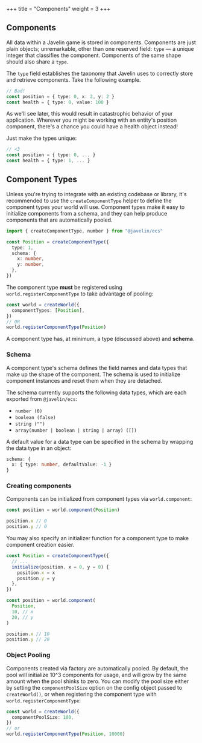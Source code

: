 +++
title = "Components"
weight = 3
+++

## Components

All data within a Javelin game is stored in components. Components are just plain objects; unremarkable, other than one reserved field: `type` — a unique integer that classifies the component. Components of the same shape should also share a `type`.

The `type` field establishes the taxonomy that Javelin uses to correctly store and retrieve components. Take the following example.

```typescript
// Bad!
const position = { type: 0, x: 2, y: 2 }
const health = { type: 0, value: 100 }
```

As we'll see later, this would result in catastrophic behavior of your application. Wherever you might be working with an entity's position component, there's a chance you could have a health object instead!

Just make the types unique:

```typescript
// <3
const position = { type: 0, ... }
const health = { type: 1, ... }
```

## Component Types

Unless you're trying to integrate with an existing codebase or library, it's recommended to use the `createComponentType` helper to define the component types your world will use. Component types make it easy to initialize components from a schema, and they can help produce components that are automatically pooled.

```typescript
import { createComponentType, number } from "@javelin/ecs"

const Position = createComponentType({
  type: 1,
  schema: {
    x: number,
    y: number,
  },
})
```

The component type **must** be registered using `world.registerComponentType` to take advantage of pooling:

```typescript
const world = createWorld({
  componentTypes: [Position],
})
// OR
world.registerComponentType(Position)
```

A component type has, at minimum, a type (discussed above) and **schema**.

### Schema

A component type's schema defines the field names and data types that make up the shape of the component. The schema is used to initialize component instances and reset them when they are detached.

The schema currently supports the following data types, which are each exported from `@javelin/ecs`:

- `number (0)`
- `boolean (false)`
- `string ("")`
- `array(number | boolean | string | array) ([])`

A default value for a data type can be specified in the schema by wrapping the data type in an object:

```typescript
schema: {
  x: { type: number, defaultValue: -1 }
}
```

### Creating components

Components can be initialized from component types via `world.component`:

```typescript
const position = world.component(Position)

position.x // 0
position.y // 0
```

You may also specify an initializer function for a component type to make component creation easier.

```typescript
const Position = createComponentType({
  // ...
  initialize(position, x = 0, y = 0) {
    position.x = x
    position.y = y
  },
})

const position = world.component(
  Position,
  10, // x
  20, // y
)

position.x // 10
position.y // 20
```

### Object Pooling

Components created via factory are automatically pooled. By default, the pool will initialize 10^3 components for usage, and will grow by the same amount when the pool shinks to zero. You can modify the pool size either by setting the `componentPoolSize` option on the config object passed to `createWorld()`, or when registering the component type with `world.registerComponentType`:

```typescript
const world = createWorld({
  componentPoolSize: 100,
})
// or
world.registerComponentType(Position, 10000)
```
